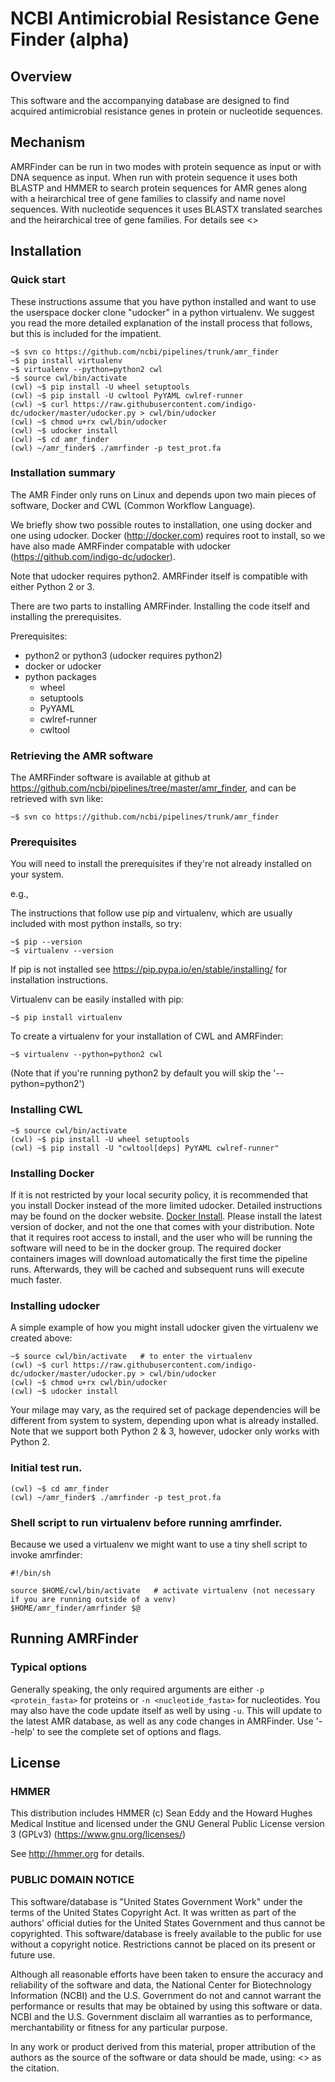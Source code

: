 # NCBI Antimicrobial Resistance Gene Finder (alpha)

## Overview

This software and the accompanying database are designed to find acquired
antimicrobial resistance genes in protein or nucleotide sequences.

## Mechanism

AMRFinder can be run in two modes with protein sequence as input or with DNA
sequence as input. When run with protein sequence it uses both BLASTP and HMMER
to search protein sequences for AMR genes along with a heirarchical tree of
gene families to classify and name novel sequences. With nucleotide sequences
it uses BLASTX translated searches and the heirarchical tree of gene families.
For details see <<CITATION>>

## Installation

### Quick start

These instructions assume that you have python installed and want to use the
userspace docker clone "udocker" in a python virtualenv. We suggest you read
the more detailed explanation of the install process that follows, but this is
included for the impatient.

```shell
~$ svn co https://github.com/ncbi/pipelines/trunk/amr_finder
~$ pip install virtualenv
~$ virtualenv --python=python2 cwl
~$ source cwl/bin/activate
(cwl) ~$ pip install -U wheel setuptools
(cwl) ~$ pip install -U cwltool PyYAML cwlref-runner
(cwl) ~$ curl https://raw.githubusercontent.com/indigo-dc/udocker/master/udocker.py > cwl/bin/udocker
(cwl) ~$ chmod u+rx cwl/bin/udocker
(cwl) ~$ udocker install
(cwl) ~$ cd amr_finder
(cwl) ~/amr_finder$ ./amrfinder -p test_prot.fa
```

### Installation summary

The AMR Finder only runs on Linux and depends upon two main pieces of
software, Docker and CWL (Common Workflow Language). 

We briefly show two possible routes to installation, one using docker and one
using udocker. Docker (http://docker.com) requires root to install, so we have
also made AMRFinder compatable with udocker
(https://github.com/indigo-dc/udocker).

Note that udocker requires python2. AMRFinder itself is compatible with 
either Python 2 or 3. 

There are two parts to installing AMRFinder. Installing the code itself and 
installing the prerequisites. 


Prerequisites:
   - python2 or python3 (udocker requires python2)
   - docker or udocker
   - python packages
        - wheel
        - setuptools
        - PyYAML 
        - cwlref-runner
        - cwltool

### Retrieving the AMR software

The AMRFinder software is available at github at https://github.com/ncbi/pipelines/tree/master/amr_finder,
and can be retrieved with svn like:

```shell
~$ svn co https://github.com/ncbi/pipelines/trunk/amr_finder
```

### Prerequisites

You will need to install the prerequisites if they're not already installed on
your system.

e.g.,

The instructions that follow use pip and virtualenv, which are usually
included with most python installs, so try:

```shell
~$ pip --version
~$ virtualenv --version
```
If pip is not installed see https://pip.pypa.io/en/stable/installing/ for installation instructions.

Virtualenv can be easily installed with pip:

```shell 
~$ pip install virtualenv
```

To create a virtualenv for your installation of CWL and AMRFinder:

```shell
~$ virtualenv --python=python2 cwl
```
(Note that if you're running python2 by default you will skip the '--python=python2')

### Installing CWL

```shell
~$ source cwl/bin/activate
(cwl) ~$ pip install -U wheel setuptools
(cwl) ~$ pip install -U "cwltool[deps] PyYAML cwlref-runner"
```

### Installing Docker

If it is not restricted by your local security policy, it is
recommended that you install Docker instead of the more limited
udocker. Detailed instructions may be found on the docker
website. [Docker Install](https://docs.docker.com/install/). Please
install the latest version of docker, and not the one that comes with
your distribution.  Note that it requires root access to install, and
the user who will be running the software will need to be in the
docker group. The required docker containers images will download
automatically the first time the pipeline runs. Afterwards, they will
be cached and subsequent runs will execute much faster.

### Installing udocker

A simple example of how you might install udocker given the virtualenv we
created above:

```shell
~$ source cwl/bin/activate   # to enter the virtualenv
(cwl) ~$ curl https://raw.githubusercontent.com/indigo-dc/udocker/master/udocker.py > cwl/bin/udocker
(cwl) ~$ chmod u+rx cwl/bin/udocker
(cwl) ~$ udocker install
```
Your milage may vary, as the required set of package dependencies will
be different from system to system, depending upon what is already
installed. Note that we support both Python 2 & 3, however, udocker
only works with Python 2.

### Initial test run.

```shell
(cwl) ~$ cd amr_finder
(cwl) ~/amr_finder$ ./amrfinder -p test_prot.fa
```

### Shell script to run virtualenv before running amrfinder.

Because we used a virtualenv we might want to use a tiny shell script to
invoke amrfinder:

```shell
#!/bin/sh

source $HOME/cwl/bin/activate   # activate virtualenv (not necessary if you are running outside of a venv)
$HOME/amr_finder/amrfinder $@
```

## Running AMRFinder

### Typical options

Generally speaking, the only required arguments are either
`-p <protein_fasta>` for proteins or `-n <nucleotide_fasta>` for nucleotides.
You may also have the code update itself as well by using `-u`. This will
update to the latest AMR database, as well as any code changes in AMRFinder.
Use '--help' to see the complete set of options and flags.

## License

### HMMER

This distribution includes HMMER (c) Sean Eddy and the Howard Hughes Medical
Institue and licensed under the GNU General Public License version 3 (GPLv3)
(https://www.gnu.org/licenses/)

See http://hmmer.org for details.

### PUBLIC DOMAIN NOTICE

This software/database is "United States Government Work" under the terms of
the United States Copyright Act. It was written as part of the authors'
official duties for the United States Government and thus cannot be
copyrighted. This software/database is freely available to the public for use
without a copyright notice. Restrictions cannot be placed on its present or
future use.

Although all reasonable efforts have been taken to ensure  the accuracy and
reliability of the software and data, the National Center for Biotechnology
Information (NCBI) and the U.S. Government do not and cannot warrant the
performance or results that may be obtained by using this  software or data.
NCBI and the U.S. Government disclaim all warranties as to performance,
merchantability or fitness for any particular purpose.

In any work or product derived from this material, proper attribution of the
authors as the source of the software or data should be made, using:
<<CITATION>> as the citation.
